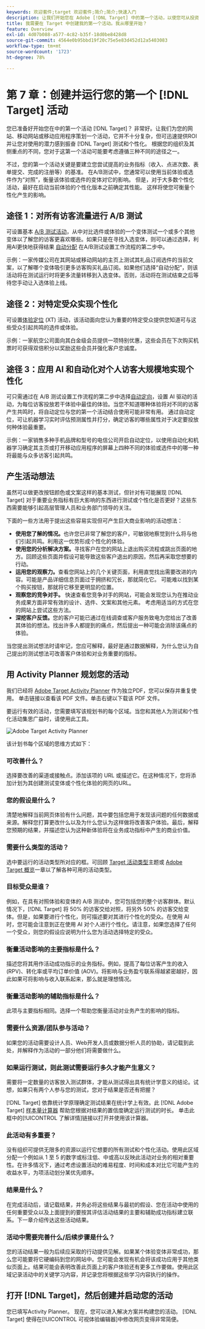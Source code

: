 ```yaml
---
keywords: 欢迎套件;target 欢迎套件;简介;简介;快速入门
description: 让我们开始您在 Adobe [!DNL Target] 中的第一个活动，以使您可从投资获得 ROI。
title: 我需要在 Target 中创建我的第一个活动。我从哪里开始？
feature: Overview
exl-id: 4d07b088-a577-4c82-b35f-18d0be8428d8
source-git-commit: 4564e0b95bbd19f20c75e5e83d452d12a5403083
workflow-type: tm+mt
source-wordcount: '1723'
ht-degree: 78%

---
```


# 第 7 章：创建并运行您的第一个 [!DNL Target] 活动

您已准备好开始您在中的第一个活动 [!DNL Target]？ 非常好。让我们为您的网站、移动网站或移动应用程序策划一个活动，它并不十分复杂，但可迅速提供ROI并让您对使用的潜力感到振奋 [!DNL Target] 测试和个性化。 根据您的组织及其侧重点的不同，您对于这第一个活动可能要考虑遵循三种不同的途径之一。

不过，您的第一个活动关键是要建立您尝试提高的业务指标（收入、点进次数、表单提交、完成的注册等）的基准。 在A/B测试中，您通常可以使用当前体验或选件作为“对照”，衡量该体验或选件的变体对它的影响。 但是，对于大多数个性化活动，最好在启动当前体验的个性化版本之前确定其性能。 这样将使您可衡量个性化产生的影响。

## 途径 1：对所有访客流量进行 A/B 测试

可设置基本 [A/B 测试活动](/help/main/c-activities/t-test-ab/test-ab.md)，从中对比选件或体验的一个变体测试一个或多个其他变体以了解您的访客更喜欢哪些。如果只是在寻找入选变体，则可以通过选择，利用AI更快地获得结果 [自动分配](/help/main/c-activities/automated-traffic-allocation/automated-traffic-allocation.md) 在A/B测试设置工作流程的第二步中。

示例：一家传媒公司在其网站或移动网站的主页上测试其礼品订阅选件的当前文案，以了解哪个变体吸引更多访客购买礼品订阅。如果他们选择“自动分配”，则该活动将在测试运行时将更多流量转移到入选变体。否则，活动将在测试结束之后等待您手动让入选体验上线。

## 途径 2：对特定受众实现个性化

可设置[体验定位](/help/main/c-activities/t-experience-target/experience-target.md) (XT) 活动，该活动面向您认为重要的特定受众提供您知道可与这些受众引起共鸣的选件或体验。

示例：一家航空公司面向其白金级会员提供一项特别优惠，这些会员在下次购买机票时可获得双倍积分以奖励这些会员并强化客户忠诚度。

## 途径 3：应用 AI 和自动化对个人访客大规模地实现个性化

可只需通过在 A/B 测试设置工作流程的第二步中选择[自动定向](/help/main/c-activities/auto-target/auto-target-to-optimize.md)，设置 AI 驱动的活动，为每位访客投放若干体验中最佳的体验。当您不知道哪种体验将对不同的访客产生共鸣时，将自动定位与您的第一个活动结合使用可能非常有用。 通过自动定位，可让机器学习实时评估预测属性并打分，确定访客的哪些属性对于决定要投放何种体验最重要。

示例：一家销售多种手机品牌和型号的电信公司开启自动定位，以使用自动化和机器学习确定其主页或打开移动应用程序的屏幕上四种不同的体验或选件中的哪一种将最能与众多访客引起共鸣。

## 产生活动想法

虽然可以做更改按钮颜色或文案这样的基本测试，但针对有可能展现 [!DNL Target] 对于重要业务指标有巨大影响的东西进行测试或个性化是否更好？这些东西需要能够引起高层管理人员和业务部门领导的关注。

下面的一些方法用于提出这些容易实现但可产生巨大商业影响的活动想法：

* **使用您了解的情况。**&#x200B;也许您已非常了解您的客户，可敏锐地察觉到什么将与他们引起共鸣。利用这一优势形成个性化的体验。
* **使用您的分析解决方案。**&#x200B;寻找客户在您的网站上退出购买流程或跳出页面的地方。回顾这些页面并假设可能导致这些客户退出的原因，然后再采取您想要的行动。
* **运用您的观察力。**&#x200B;查看您网站上的几个关键页面，利用直觉找出需要改进的内容。可能是产品详细信息页面过于拥挤和冗长，那就简化它。 可能难以找到某个购买按钮，那就将它移至更明显的位置。
* **观察您的竞争对手。** 快速查看您竞争对手的网站，可能会发现您认为在推动业务成果方面非常有效的设计、选件、文案和其他元素。 考虑用适当的方式在您的网站上尝试这些方法。
* **深挖客户反馈。**&#x200B;您的客户可能已通过在线调查或客户服务致电为您给出了改善其体验的想法。找出许多人都提到的痛点，然后提出一种可能会消除该痛点的体验。

当您提出测试想法时请牢记，您应可解释，最好是通过数据解释，为什么您认为自己提出的测试想法可改善客户体验和对业务重要的指标。

## 用 Activity Planner 规划您的活动

我们已经将 [Adobe Target Activity Planner](/help/main/assets/activity-planner.pdf) 作为独立PDF，您可以保存并重复使用。 单击链接以查看该 PDF 文件。单击右键以下载该 PDF 文件。

要运行有效的活动，您需要填写该规划书的每个区域。当您和其他人为测试和个性化活动集思广益时，请使用此工具。

![Adobe Target Activity Planner](/help/main/c-intro/assets/activity-planner.png)

该计划书每个区域的思维方式如下：

### 可改善什么？

选择要改善的渠道或接触点。添加该项的 URL 或描述它。在这种情况下，您将添加计划为其创建测试变体或个性化体验的网页的URL。

### 您的假设是什么？

清楚地解释当前网页体验有什么问题，其中要包括您用于发现该问题的任何数据或来源。解释您打算更改什么以及为什么您认为这样做将改善客户体验。最后，解释您预期的结果，并描述您认为这种新体验将在业务成功指标中产生的商业价值。

### 需要什么类型的活动？

选中要运行的活动类型所对应的框。可回顾 [Target 活动类型](/help/main/c-activities/target-activities-guide.md)主题或 [Adobe Target 概览](/help/main/c-intro/target-welcome-kit-2.md)一章以了解各种可用的活动类型。

### 目标受众是谁？

例如，在具有对照体验和变体的 A/B 测试中，您可包括您的整个访客群体。默认情况下，[!DNL Target] 将 50% 的访客交给对照，将另外 50% 的访客交给变体。但是，如果要进行个性化，则可描述要对其进行个性化的受众。在使用 AI 时，您可能会注意到正在使用 AI 对个人进行个性化。请注意，如果您选择了任何一个受众，则您的假设应说明为什么您为活动选择特定的受众。

### 衡量活动影响的主要指标是什么？

描述您将其用作活动成功指示的业务指标。例如，提高了每位访客产生的收入 (RPV)、转化率或平均订单价值 (AOV)。将影响与业务盈亏联系得越紧密越好，因此如果可将影响与收入联系起来，那么就是理想情况。

### 衡量活动影响的辅助指标是什么？

此项与主要指标相同。选择一个帮助您衡量活动对业务产生的影响的指标。

### 需要什么资源/团队参与活动？

如果您的活动需要设计人员、Web开发人员或数据分析人员的协助，请记载到此处，并解释作为活动的一部分他们将需要做什么。

### 如果运行测试，则此测试需要运行多久才能产生意义？

需要将一定数量的访客放入测试群体，才能从测试得出具有统计学意义的结论。试想，如果只有两个人参与您的测试，您对于结果是否还有把握？

[!DNL Target] 依靠统计学原理确定测试结果在统计学上有效。此 [!DNL Adobe Target] [样本量计算器](/help/main/c-activities/t-test-ab/sample-size-determination.md#section_6B8725BD704C4AFE939EF2A6B6E834E6) 帮助您根据对结果的置信度确定运行测试的时长。 单击此框中的[!UICONTROL 了解详情]链接以打开并使用该计算器。

### 此活动有多重要？

没有组织可提供无限多的资源以运行它想要的所有测试和个性化活动。使用此区域分配一个例如从 1 至 5 的数字或标注低、中或高以反映此活动对业务的相对重要性。在许多情况下，通过考虑设置活动的难易程度、时间和成本对比它可能产生的收益水平，为项活动划分某优先顺序。

### 结果是什么？

在完成活动后，请记载结果，并务必将这些结果与最初的假设、您在活动中使用的任何重要受众以及上面提到的要按其评估活动结果的主要和辅助成功指标建立联系。下一章介绍传达这些活动结果。

### 活动中需要完善什么/后续步骤是什么？

您的活动结果一般为后续应采取的行动提供见解。如果某个体验变体非常成功，那么您可能要将它硬编码到您的网站中。您可能会发现有机会将该成功应用于其他类似页面上。结果可能会表明改善此页面上的客户体验还有更多工作要做。使用此区域记录活动中的关键学习内容，并记录您将根据这些学习内容执行的操作。

## 打开 [!DNL Target]，然后创建并启动您的活动

您已填写Activity Planner。 现在，您可以进入解决方案并构建您的活动。 [!DNL Target] 使得在[!UICONTROL 可视体验编辑器]中修改网页变得非常简便。
